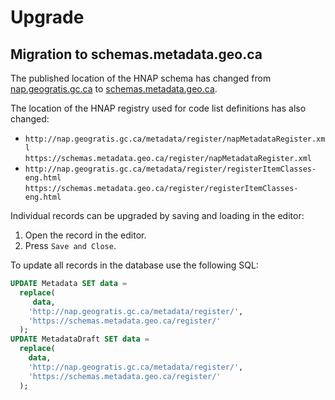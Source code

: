 # Upgrade

## Migration to schemas.metadata.geo.ca

The published location of the HNAP schema has changed from
[nap.geogratis.gc.ca](http://nap.geogratis.gc.ca/metadata/tools/schemas/metadata/can-cgsb-171.100-2009-a/)
to [schemas.metadata.geo.ca](https://schemas.metadata.geo.ca/2009/).

The location of the HNAP registry used for code list definitions has
also changed:

-   `http://nap.geogratis.gc.ca/metadata/register/napMetadataRegister.xml` <br/>
    `https://schemas.metadata.geo.ca/register/napMetadataRegister.xml` <br/>
-   `http://nap.geogratis.gc.ca/metadata/register/registerItemClasses-eng.html` <br/>
    `https://schemas.metadata.geo.ca/register/registerItemClasses-eng.html`

Individual records can be upgraded by saving and loading in the editor:

1.  Open the record in the editor.
2.  Press `Save and Close`.

To update all records in the database use the following SQL:

``` sql
UPDATE Metadata SET data =
  replace(
     data,
    'http://nap.geogratis.gc.ca/metadata/register/',
    'https://schemas.metadata.geo.ca/register/'
  );
UPDATE MetadataDraft SET data =
  replace(
    data,
    'http://nap.geogratis.gc.ca/metadata/register/',
    'https://schemas.metadata.geo.ca/register/'
  );
```
